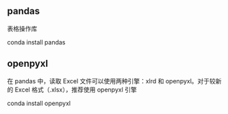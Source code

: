 ## pandas

表格操作库

conda install pandas

## openpyxl
在 pandas 中，读取 Excel 文件可以使用两种引擎：xlrd 和 openpyxl。对于较新的 Excel 格式（.xlsx），推荐使用 openpyxl 引擎

conda install openpyxl